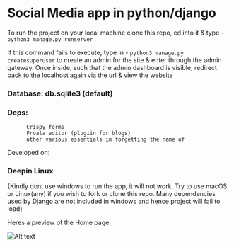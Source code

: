 # Social Media app in python/django

To run the project on your local machine clone this repo, cd into it & type - `python3 manage.py runserver`

If this command fails to execute, type in - `python3 manage.py createsuperuser` to create an admin for the site & enter through the admin gateway. Once 
inside, such that the admin dashboard is visible, redirect back to the localhost again via the url & view the website

### Database:   db.sqlite3 (default)
### Deps: 
          Crispy forms
          Froala editor (plugiin for blogs)
          other various essentials im forgetting the name of

Developed on:
### Deepin Linux
{Kindly dont use windows to run the app, it will not work. Try to use macOS or Linux(any) if you wish to fork or clone this repo. Many dependencies used by Django are not included in windows and hence project will fail to load}

Heres a preview of the Home page:

![Alt text](https://cdn.discordapp.com/attachments/854391591941439489/1050715110169128980/Screenshot_20221016124416.png "socio home")
